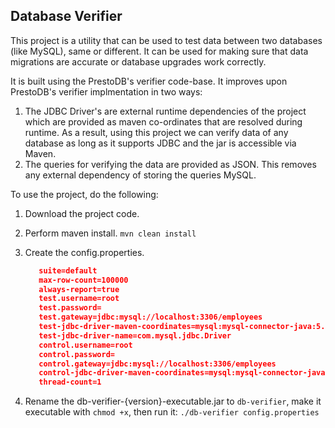 ## Database Verifier

This project is a utility that can be used to test data between two databases (like MySQL), same or different. It can be used for making sure that data migrations are accurate or database upgrades work correctly. 

It is built using the PrestoDB's verifier code-base. It improves upon PrestoDB's verifier implmentation in two ways:

1. The JDBC Driver's are external runtime dependencies of the project which are provided as maven co-ordinates that are resolved during runtime. As a result, using this project we can verify data of any database as long as it supports JDBC and the jar is accessible via Maven.
2. The queries for verifying the data are provided as JSON. This removes any external dependency of storing the queries MySQL.

To use the project, do the following:

1. Download the project code.
2. Perform maven install.
```mvn clean install```
3. Create the config.properties.

	```query-json-path=examples/queries.json 
       suite=default
       max-row-count=100000
       always-report=true
       test.username=root
       test.password=
       test.gateway=jdbc:mysql://localhost:3306/employees
       test-jdbc-driver-maven-coordinates=mysql:mysql-connector-java:5.1.31
       test-jdbc-driver-name=com.mysql.jdbc.Driver
       control.username=root
       control.password=
       control.gateway=jdbc:mysql://localhost:3306/employees
       control-jdbc-driver-maven-coordinates=mysql:mysql-connector-java:5.1.31
	   thread-count=1
    ```
4. Rename the db-verifier-{version}-executable.jar to  `db-verifier`, make it executable with `chmod +x`, then run it:
	 `./db-verifier config.properties`

